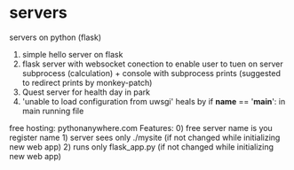 # servers
servers on python (flask)

1) simple hello server on flask
2) flask server with websocket conection to enable user to tuen on server
  subprocess (calculation) + console with subprocess prints (suggested to redirect prints by monkey-patch)
3) Quest server for health day in park
4) 'unable to load configuration from uwsgi' heals by if __name__ == '__main__': in main running file

free hosting:
  pythonanywhere.com
    Features:
      0) free server name is you register name
      1) server sees only ./mysite (if not changed while initializing new web app)
      2) runs only flask_app.py (if not changed while initializing new web app)
